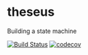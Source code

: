 # theseus
Building a state machine

[![Build Status](https://travis-ci.org/to-ithaca/theseus.svg?branch=master)](http://travis-ci.org/to-ithaca/theseus)
[![codecov](https://codecov.io/gh/to-ithaca/theseus/branch/master/graph/badge.svg)](https://codecov.io/gh/to-ithaca/theseus)
